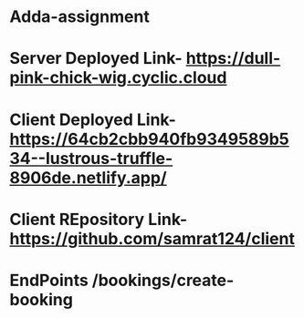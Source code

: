 # Adda-assignment
# Server Deployed Link- https://dull-pink-chick-wig.cyclic.cloud
# Client Deployed Link- https://64cb2cbb940fb9349589b534--lustrous-truffle-8906de.netlify.app/
# Client REpository Link- https://github.com/samrat124/client
# EndPoints  /bookings/create-booking  
